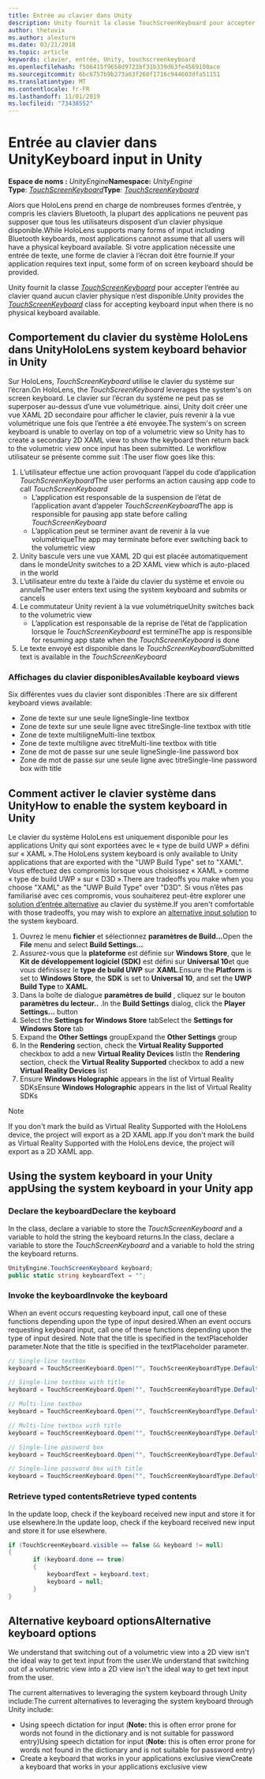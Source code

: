 ```yaml
---
title: Entrée au clavier dans Unity
description: Unity fournit la classe TouchScreenKeyboard pour accepter l’entrée au clavier quand aucun clavier physique n’est disponible.
author: thetuvix
ms.author: alexturn
ms.date: 03/21/2018
ms.topic: article
keywords: clavier, entrée, Unity, touchscreenkeyboard
ms.openlocfilehash: f506415f9658d9723bf31b339d63fe4569100ace
ms.sourcegitcommit: 6bc6757b9b273a63f260f1716c944603dfa51151
ms.translationtype: MT
ms.contentlocale: fr-FR
ms.lasthandoff: 11/01/2019
ms.locfileid: "73438552"
---
```

# <a name="keyboard-input-in-unity"></a><span data-ttu-id="3507a-104">Entrée au clavier dans Unity</span><span class="sxs-lookup"><span data-stu-id="3507a-104">Keyboard input in Unity</span></span>

<span data-ttu-id="3507a-105">**Espace de noms :** *UnityEngine*</span><span class="sxs-lookup"><span data-stu-id="3507a-105">**Namespace:** *UnityEngine*</span></span><br>
 <span data-ttu-id="3507a-106">**Type**:  *[TouchScreenKeyboard](https://docs.unity3d.com/ScriptReference/TouchScreenKeyboard.html)*</span><span class="sxs-lookup"><span data-stu-id="3507a-106">**Type**: *[TouchScreenKeyboard](https://docs.unity3d.com/ScriptReference/TouchScreenKeyboard.html)*</span></span>

<span data-ttu-id="3507a-107">Alors que HoloLens prend en charge de nombreuses formes d’entrée, y compris les claviers Bluetooth, la plupart des applications ne peuvent pas supposer que tous les utilisateurs disposent d’un clavier physique disponible.</span><span class="sxs-lookup"><span data-stu-id="3507a-107">While HoloLens supports many forms of input including Bluetooth keyboards, most applications cannot assume that all users will have a physical keyboard available.</span></span> <span data-ttu-id="3507a-108">Si votre application nécessite une entrée de texte, une forme de clavier à l’écran doit être fournie.</span><span class="sxs-lookup"><span data-stu-id="3507a-108">If your application requires text input, some form of on screen keyboard should be provided.</span></span>

<span data-ttu-id="3507a-109">Unity fournit la classe *[TouchScreenKeyboard](https://docs.unity3d.com/ScriptReference/TouchScreenKeyboard.html)* pour accepter l’entrée au clavier quand aucun clavier physique n’est disponible.</span><span class="sxs-lookup"><span data-stu-id="3507a-109">Unity provides the *[TouchScreenKeyboard](https://docs.unity3d.com/ScriptReference/TouchScreenKeyboard.html)* class for accepting keyboard input when there is no physical keyboard available.</span></span>

## <a name="hololens-system-keyboard-behavior-in-unity"></a><span data-ttu-id="3507a-110">Comportement du clavier du système HoloLens dans Unity</span><span class="sxs-lookup"><span data-stu-id="3507a-110">HoloLens system keyboard behavior in Unity</span></span>

<span data-ttu-id="3507a-111">Sur HoloLens, *TouchScreenKeyboard* utilise le clavier du système sur l’écran.</span><span class="sxs-lookup"><span data-stu-id="3507a-111">On HoloLens, the *TouchScreenKeyboard* leverages the system's on screen keyboard.</span></span> <span data-ttu-id="3507a-112">Le clavier sur l’écran du système ne peut pas se superposer au-dessus d’une vue volumétrique. ainsi, Unity doit créer une vue XAML 2D secondaire pour afficher le clavier, puis revenir à la vue volumétrique une fois que l’entrée a été envoyée.</span><span class="sxs-lookup"><span data-stu-id="3507a-112">The system's on screen keyboard is unable to overlay on top of a volumetric view so Unity has to create a secondary 2D XAML view to show the keyboard then return back to the volumetric view once input has been submitted.</span></span> <span data-ttu-id="3507a-113">Le workflow utilisateur se présente comme suit :</span><span class="sxs-lookup"><span data-stu-id="3507a-113">The user flow goes like this:</span></span>
1. <span data-ttu-id="3507a-114">L’utilisateur effectue une action provoquant l’appel du code d’application *TouchScreenKeyboard*</span><span class="sxs-lookup"><span data-stu-id="3507a-114">The user performs an action causing app code to call *TouchScreenKeyboard*</span></span>
    * <span data-ttu-id="3507a-115">L’application est responsable de la suspension de l’état de l’application avant d’appeler *TouchScreenKeyboard*</span><span class="sxs-lookup"><span data-stu-id="3507a-115">The app is responsible for pausing app state before calling *TouchScreenKeyboard*</span></span>
    * <span data-ttu-id="3507a-116">L’application peut se terminer avant de revenir à la vue volumétrique</span><span class="sxs-lookup"><span data-stu-id="3507a-116">The app may terminate before ever switching back to the volumetric view</span></span>
2. <span data-ttu-id="3507a-117">Unity bascule vers une vue XAML 2D qui est placée automatiquement dans le monde</span><span class="sxs-lookup"><span data-stu-id="3507a-117">Unity switches to a 2D XAML view which is auto-placed in the world</span></span>
3. <span data-ttu-id="3507a-118">L’utilisateur entre du texte à l’aide du clavier du système et envoie ou annule</span><span class="sxs-lookup"><span data-stu-id="3507a-118">The user enters text using the system keyboard and submits or cancels</span></span>
4. <span data-ttu-id="3507a-119">Le commutateur Unity revient à la vue volumétrique</span><span class="sxs-lookup"><span data-stu-id="3507a-119">Unity switches back to the volumetric view</span></span>
    * <span data-ttu-id="3507a-120">L’application est responsable de la reprise de l’état de l’application lorsque le *TouchScreenKeyboard* est terminé</span><span class="sxs-lookup"><span data-stu-id="3507a-120">The app is responsible for resuming app state when the *TouchScreenKeyboard* is done</span></span>
5. <span data-ttu-id="3507a-121">Le texte envoyé est disponible dans le *TouchScreenKeyboard*</span><span class="sxs-lookup"><span data-stu-id="3507a-121">Submitted text is available in the *TouchScreenKeyboard*</span></span>

### <a name="available-keyboard-views"></a><span data-ttu-id="3507a-122">Affichages du clavier disponibles</span><span class="sxs-lookup"><span data-stu-id="3507a-122">Available keyboard views</span></span>

<span data-ttu-id="3507a-123">Six différentes vues du clavier sont disponibles :</span><span class="sxs-lookup"><span data-stu-id="3507a-123">There are six different keyboard views available:</span></span>
* <span data-ttu-id="3507a-124">Zone de texte sur une seule ligne</span><span class="sxs-lookup"><span data-stu-id="3507a-124">Single-line textbox</span></span>
* <span data-ttu-id="3507a-125">Zone de texte sur une seule ligne avec titre</span><span class="sxs-lookup"><span data-stu-id="3507a-125">Single-line textbox with title</span></span>
* <span data-ttu-id="3507a-126">Zone de texte multiligne</span><span class="sxs-lookup"><span data-stu-id="3507a-126">Multi-line textbox</span></span>
* <span data-ttu-id="3507a-127">Zone de texte multiligne avec titre</span><span class="sxs-lookup"><span data-stu-id="3507a-127">Multi-line textbox with title</span></span>
* <span data-ttu-id="3507a-128">Zone de mot de passe sur une seule ligne</span><span class="sxs-lookup"><span data-stu-id="3507a-128">Single-line password box</span></span>
* <span data-ttu-id="3507a-129">Zone de mot de passe sur une seule ligne avec titre</span><span class="sxs-lookup"><span data-stu-id="3507a-129">Single-line password box with title</span></span>

## <a name="how-to-enable-the-system-keyboard-in-unity"></a><span data-ttu-id="3507a-130">Comment activer le clavier système dans Unity</span><span class="sxs-lookup"><span data-stu-id="3507a-130">How to enable the system keyboard in Unity</span></span>

<span data-ttu-id="3507a-131">Le clavier du système HoloLens est uniquement disponible pour les applications Unity qui sont exportées avec le « type de build UWP » défini sur « XAML ».</span><span class="sxs-lookup"><span data-stu-id="3507a-131">The HoloLens system keyboard is only available to Unity applications that are exported with the "UWP Build Type" set to "XAML".</span></span> <span data-ttu-id="3507a-132">Vous effectuez des compromis lorsque vous choisissez « XAML » comme « type de build UWP » sur « D3D ».</span><span class="sxs-lookup"><span data-stu-id="3507a-132">There are tradeoffs you make when you choose "XAML" as the "UWP Build Type" over "D3D".</span></span> <span data-ttu-id="3507a-133">Si vous n’êtes pas familiarisé avec ces compromis, vous souhaiterez peut-être explorer une [solution d’entrée alternative](#alternative-keyboard-options) au clavier du système.</span><span class="sxs-lookup"><span data-stu-id="3507a-133">If you aren't comfortable with those tradeoffs, you may wish to explore an [alternative input solution](#alternative-keyboard-options) to the system keyboard.</span></span>
1. <span data-ttu-id="3507a-134">Ouvrez le menu **fichier** et sélectionnez **paramètres de Build...**</span><span class="sxs-lookup"><span data-stu-id="3507a-134">Open the **File** menu and select **Build Settings...**</span></span>
2. <span data-ttu-id="3507a-135">Assurez-vous que la **plateforme** est définie sur **Windows Store**, que le **Kit de développement logiciel (SDK)** est défini sur **Universal 10**et que vous définissez le **type de build UWP** sur **XAML**.</span><span class="sxs-lookup"><span data-stu-id="3507a-135">Ensure the **Platform** is set to **Windows Store**, the **SDK** is set to **Universal 10**, and set the **UWP Build Type** to **XAML**.</span></span>
3. <span data-ttu-id="3507a-136">Dans la boîte de dialogue **paramètres de build** , cliquez sur le bouton **paramètres du lecteur..** .</span><span class="sxs-lookup"><span data-stu-id="3507a-136">In the **Build Settings** dialog, click the **Player Settings...** button</span></span>
4. <span data-ttu-id="3507a-137">Select the **Settings for Windows Store** tab</span><span class="sxs-lookup"><span data-stu-id="3507a-137">Select the **Settings for Windows Store** tab</span></span>
5. <span data-ttu-id="3507a-138">Expand the **Other Settings** group</span><span class="sxs-lookup"><span data-stu-id="3507a-138">Expand the **Other Settings** group</span></span>
6. <span data-ttu-id="3507a-139">In the **Rendering** section, check the **Virtual Reality Supported** checkbox to add a new **Virtual Reality Devices** list</span><span class="sxs-lookup"><span data-stu-id="3507a-139">In the **Rendering** section, check the **Virtual Reality Supported** checkbox to add a new **Virtual Reality Devices** list</span></span>
7. <span data-ttu-id="3507a-140">Ensure **Windows Holographic** appears in the list of Virtual Reality SDKs</span><span class="sxs-lookup"><span data-stu-id="3507a-140">Ensure **Windows Holographic** appears in the list of Virtual Reality SDKs</span></span>

>[!NOTE]
><span data-ttu-id="3507a-141">If you don't mark the build as Virtual Reality Supported with the HoloLens device, the project will export as a 2D XAML app.</span><span class="sxs-lookup"><span data-stu-id="3507a-141">If you don't mark the build as Virtual Reality Supported with the HoloLens device, the project will export as a 2D XAML app.</span></span>

## <a name="using-the-system-keyboard-in-your-unity-app"></a><span data-ttu-id="3507a-142">Using the system keyboard in your Unity app</span><span class="sxs-lookup"><span data-stu-id="3507a-142">Using the system keyboard in your Unity app</span></span>

### <a name="declare-the-keyboard"></a><span data-ttu-id="3507a-143">Declare the keyboard</span><span class="sxs-lookup"><span data-stu-id="3507a-143">Declare the keyboard</span></span>

<span data-ttu-id="3507a-144">In the class, declare a variable to store the *TouchScreenKeyboard* and a variable to hold the string the keyboard returns.</span><span class="sxs-lookup"><span data-stu-id="3507a-144">In the class, declare a variable to store the *TouchScreenKeyboard* and a variable to hold the string the keyboard returns.</span></span>

```cs
UnityEngine.TouchScreenKeyboard keyboard;
public static string keyboardText = "";
```

### <a name="invoke-the-keyboard"></a><span data-ttu-id="3507a-145">Invoke the keyboard</span><span class="sxs-lookup"><span data-stu-id="3507a-145">Invoke the keyboard</span></span>

<span data-ttu-id="3507a-146">When an event occurs requesting keyboard input, call one of these functions depending upon the type of input desired.</span><span class="sxs-lookup"><span data-stu-id="3507a-146">When an event occurs requesting keyboard input, call one of these functions depending upon the type of input desired.</span></span> <span data-ttu-id="3507a-147">Note that the title is specified in the textPlaceholder parameter.</span><span class="sxs-lookup"><span data-stu-id="3507a-147">Note that the title is specified in the textPlaceholder parameter.</span></span>

```cs
// Single-line textbox
keyboard = TouchScreenKeyboard.Open("", TouchScreenKeyboardType.Default, false, false, false, false);

// Single-line textbox with title
keyboard = TouchScreenKeyboard.Open("", TouchScreenKeyboardType.Default, false, false, false, false, "Single-line title");

// Multi-line textbox
keyboard = TouchScreenKeyboard.Open("", TouchScreenKeyboardType.Default, false, true, false, false);

// Multi-line textbox with title
keyboard = TouchScreenKeyboard.Open("", TouchScreenKeyboardType.Default, false, true, false, false, "Multi-line Title");

// Single-line password box
keyboard = TouchScreenKeyboard.Open("", TouchScreenKeyboardType.Default, false, false, true, false);

// Single-line password box with title
keyboard = TouchScreenKeyboard.Open("", TouchScreenKeyboardType.Default, false, false, true, false, "Secure Single-line Title");
```

### <a name="retrieve-typed-contents"></a><span data-ttu-id="3507a-148">Retrieve typed contents</span><span class="sxs-lookup"><span data-stu-id="3507a-148">Retrieve typed contents</span></span>

<span data-ttu-id="3507a-149">In the update loop, check if the keyboard received new input and store it for use elsewhere.</span><span class="sxs-lookup"><span data-stu-id="3507a-149">In the update loop, check if the keyboard received new input and store it for use elsewhere.</span></span>

```cs
if (TouchScreenKeyboard.visible == false && keyboard != null)
{
       if (keyboard.done == true)
       {
           keyboardText = keyboard.text;
           keyboard = null;
       }
}
```

## <a name="alternative-keyboard-options"></a><span data-ttu-id="3507a-150">Alternative keyboard options</span><span class="sxs-lookup"><span data-stu-id="3507a-150">Alternative keyboard options</span></span>

<span data-ttu-id="3507a-151">We understand that switching out of a volumetric view into a 2D view isn't the ideal way to get text input from the user.</span><span class="sxs-lookup"><span data-stu-id="3507a-151">We understand that switching out of a volumetric view into a 2D view isn't the ideal way to get text input from the user.</span></span>

<span data-ttu-id="3507a-152">The current alternatives to leveraging the system keyboard through Unity include:</span><span class="sxs-lookup"><span data-stu-id="3507a-152">The current alternatives to leveraging the system keyboard through Unity include:</span></span>
* <span data-ttu-id="3507a-153">Using speech dictation for input (<b>Note:</b> this is often error prone for words not found in the dictionary and is not suitable for password entry)</span><span class="sxs-lookup"><span data-stu-id="3507a-153">Using speech dictation for input (<b>Note:</b> this is often error prone for words not found in the dictionary and is not suitable for password entry)</span></span>
* <span data-ttu-id="3507a-154">Create a keyboard that works in your applications exclusive view</span><span class="sxs-lookup"><span data-stu-id="3507a-154">Create a keyboard that works in your applications exclusive view</span></span>
